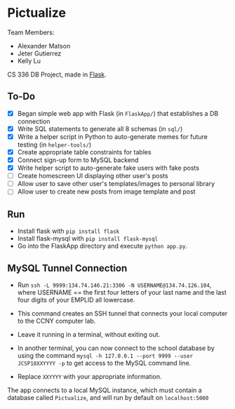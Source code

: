 # Pictualize
Team Members:
* Alexander Matson
* Jeter Gutierrez
* Kelly Lu

CS 336 DB Project, made in [Flask](https://code.tutsplus.com/tutorials/creating-a-web-app-from-scratch-using-python-flask-and-mysql--cms-22972).

## To-Do
- [x] Began simple web app with Flask (in `FlaskApp/`) that establishes a DB connection
- [x] Write SQL statements to generate all 8 schemas (in `sql/`)
- [x] Write a helper script in Python to auto-generate memes for future testing (in `helper-tools/`)
- [x] Create appropriate table constraints for tables
- [x] Connect sign-up form to MySQL backend
- [x] Write helper script to auto-generate fake users with fake posts
- [ ] Create homescreen UI displaying other user's posts
- [ ] Allow user to save other user's templates/images to personal library
- [ ] Allow user to create new posts from image template and post

## Run
* Install flask with `pip install flask`
* Install flask-mysql with `pip install flask-mysql`
* Go into the FlaskApp directory and execute `python app.py`.

## MySQL Tunnel Connection
* Run `ssh -L 9999:134.74.146.21:3306 -N USERNAME@134.74.126.104`, where USERNAME == the
 first four letters of your last name and the last four digits of your EMPLID all lowercase.

* This command creates an SSH tunnel that connects your local computer to the CCNY computer lab.

* Leave it running in a terminal, without exiting out.

* In another terminal, you can now connect to the school database by using the command
  `mysql -h 127.0.0.1 --port 9999 --user JCSP18XXYYYY -p` to get access to the MySQL command line.

* Replace `XXYYYY` with your appropriate information.  

The app connects to a local MySQL instance, which must contain a database called `Pictualize`,
and will run by default on `localhost:5000`
